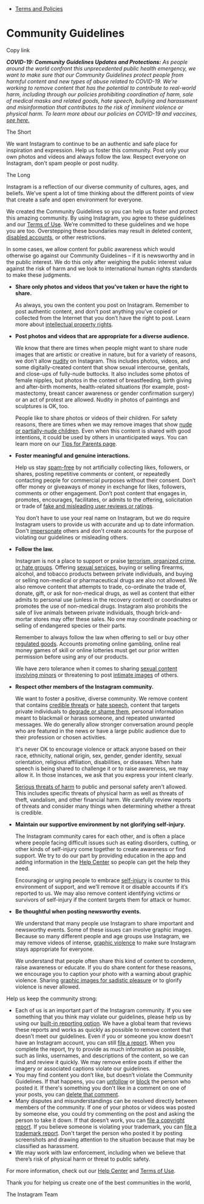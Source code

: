 *   [Terms and Policies](https://help.instagram.com/1417489251945243/?helpref=breadcrumb)

Community Guidelines
====================

Copy link

_**COVID-19: Community Guidelines Updates and Protections:** As people around the world confront this unprecedented public health emergency, we want to make sure that our Community Guidelines protect people from harmful content and new types of abuse related to COVID-19. We’re working to remove content that has the potential to contribute to real-world harm, including through our policies prohibiting coordination of harm, sale of medical masks and related goods, hate speech, bullying and harassment and misinformation that contributes to the risk of imminent violence or physical harm. To learn more about our policies on COVID-19 and vaccines, [see here.](https://help.instagram.com/697825587576762?helpref=faq_content)_

The Short

We want Instagram to continue to be an authentic and safe place for inspiration and expression. Help us foster this community. Post only your own photos and videos and always follow the law. Respect everyone on Instagram, don’t spam people or post nudity.

The Long

Instagram is a reflection of our diverse community of cultures, ages, and beliefs. We’ve spent a lot of time thinking about the different points of view that create a safe and open environment for everyone.

We created the Community Guidelines so you can help us foster and protect this amazing community. By using Instagram, you agree to these guidelines and our [Terms of Use](https://www.instagram.com/legal/terms). We’re committed to these guidelines and we hope you are too. Overstepping these boundaries may result in deleted content, [disabled accounts](https://help.instagram.com/366993040048856?helpref=faq_content), or other restrictions.

In some cases, we allow content for public awareness which would otherwise go against our Community Guidelines – if it is newsworthy and in the public interest. We do this only after weighing the public interest value against the risk of harm and we look to international human rights standards to make these judgments.

*   **Share only photos and videos that you’ve taken or have the right to share.**
    
    As always, you own the content you post on Instagram. Remember to post authentic content, and don’t post anything you’ve copied or collected from the Internet that you don’t have the right to post. Learn more about [intellectual property rights](https://help.instagram.com/126382350847838?helpref=faq_content).
    
*   **Post photos and videos that are appropriate for a diverse audience.**
    
    We know that there are times when people might want to share nude images that are artistic or creative in nature, but for a variety of reasons, we don’t allow [nudity](https://l.instagram.com/?u=https%3A%2F%2Fwww.facebook.com%2Fcommunitystandards%2Fadult_nudity_sexual_activity&e=AT2TuLesNO1Fu3K-hVwOIoNulO7GyUXCJZKXuVo2Vwu0Xa6RsLkpgjuN6SIz-MsxogVa2vS_sYCWxg1fgeqTW8JlV4AWRf_FgRxm70O4nw7SAOWIH7Z192f0m6uhHDLg3Mgg0q4l_BdMxZmclzADnQ) on Instagram. This includes photos, videos, and some digitally-created content that show sexual intercourse, genitals, and close-ups of fully-nude buttocks. It also includes some photos of female nipples, but photos in the context of breastfeeding, birth giving and after-birth moments, health-related situations (for example, post-mastectomy, breast cancer awareness or gender confirmation surgery) or an act of protest are allowed. Nudity in photos of paintings and sculptures is OK, too.
    
    People like to share photos or videos of their children. For safety reasons, there are times when we may remove images that show [nude or partially-nude children](https://l.instagram.com/?u=https%3A%2F%2Fwww.facebook.com%2Fcommunitystandards%2Fchild_nudity_sexual_exploitation&e=AT2TuLesNO1Fu3K-hVwOIoNulO7GyUXCJZKXuVo2Vwu0Xa6RsLkpgjuN6SIz-MsxogVa2vS_sYCWxg1fgeqTW8JlV4AWRf_FgRxm70O4nw7SAOWIH7Z192f0m6uhHDLg3Mgg0q4l_BdMxZmclzADnQ). Even when this content is shared with good intentions, it could be used by others in unanticipated ways. You can learn more on our [Tips for Parents page](https://help.instagram.com/154475974694511/?helpref=faq_content).
    
*   **Foster meaningful and genuine interactions.**
    
    Help us stay [spam-free](https://l.instagram.com/?u=https%3A%2F%2Fwww.facebook.com%2Fcommunitystandards%2Fspam&e=AT2TuLesNO1Fu3K-hVwOIoNulO7GyUXCJZKXuVo2Vwu0Xa6RsLkpgjuN6SIz-MsxogVa2vS_sYCWxg1fgeqTW8JlV4AWRf_FgRxm70O4nw7SAOWIH7Z192f0m6uhHDLg3Mgg0q4l_BdMxZmclzADnQ) by not artificially collecting likes, followers, or shares, posting repetitive comments or content, or repeatedly contacting people for commercial purposes without their consent. Don’t offer money or giveaways of money in exchange for likes, followers, comments or other engagement. Don’t post content that engages in, promotes, encourages, facilitates, or admits to the offering, solicitation or trade of [fake and misleading user reviews or ratings](https://l.instagram.com/?u=https%3A%2F%2Fwww.facebook.com%2Fcommunitystandards%2Ffraud_deception&e=AT2TuLesNO1Fu3K-hVwOIoNulO7GyUXCJZKXuVo2Vwu0Xa6RsLkpgjuN6SIz-MsxogVa2vS_sYCWxg1fgeqTW8JlV4AWRf_FgRxm70O4nw7SAOWIH7Z192f0m6uhHDLg3Mgg0q4l_BdMxZmclzADnQ).
    
    You don’t have to use your real name on Instagram, but we do require Instagram users to provide us with accurate and up to date information. Don't [impersonate](https://l.instagram.com/?u=https%3A%2F%2Fwww.facebook.com%2Fcommunitystandards%2Fmisrepresentation&e=AT2TuLesNO1Fu3K-hVwOIoNulO7GyUXCJZKXuVo2Vwu0Xa6RsLkpgjuN6SIz-MsxogVa2vS_sYCWxg1fgeqTW8JlV4AWRf_FgRxm70O4nw7SAOWIH7Z192f0m6uhHDLg3Mgg0q4l_BdMxZmclzADnQ) others and don't create accounts for the purpose of violating our guidelines or misleading others.
    
*   **Follow the law.**
    
    Instagram is not a place to support or praise [terrorism, organized crime, or hate groups](https://l.instagram.com/?u=https%3A%2F%2Fwww.facebook.com%2Fcommunitystandards%2Fdangerous_individuals_organizations&e=AT2TuLesNO1Fu3K-hVwOIoNulO7GyUXCJZKXuVo2Vwu0Xa6RsLkpgjuN6SIz-MsxogVa2vS_sYCWxg1fgeqTW8JlV4AWRf_FgRxm70O4nw7SAOWIH7Z192f0m6uhHDLg3Mgg0q4l_BdMxZmclzADnQ). Offering [sexual services](https://l.instagram.com/?u=https%3A%2F%2Fwww.facebook.com%2Fcommunitystandards%2Fsexual_solicitation&e=AT2TuLesNO1Fu3K-hVwOIoNulO7GyUXCJZKXuVo2Vwu0Xa6RsLkpgjuN6SIz-MsxogVa2vS_sYCWxg1fgeqTW8JlV4AWRf_FgRxm70O4nw7SAOWIH7Z192f0m6uhHDLg3Mgg0q4l_BdMxZmclzADnQ), buying or selling firearms, alcohol, and tobacco products between private individuals, and buying or selling non-medical or pharmaceutical drugs are also not allowed. We also remove content that attempts to trade, co-ordinate the trade of, donate, gift, or ask for non-medical drugs, as well as content that either admits to personal use (unless in the recovery context) or coordinates or promotes the use of non-medical drugs. Instagram also prohibits the sale of live animals between private individuals, though brick-and-mortar stores may offer these sales. No one may coordinate poaching or selling of endangered species or their parts.
    
    Remember to always follow the law when offering to sell or buy other [regulated goods](https://l.instagram.com/?u=https%3A%2F%2Fwww.facebook.com%2Fcommunitystandards%2Fregulated_goods&e=AT2TuLesNO1Fu3K-hVwOIoNulO7GyUXCJZKXuVo2Vwu0Xa6RsLkpgjuN6SIz-MsxogVa2vS_sYCWxg1fgeqTW8JlV4AWRf_FgRxm70O4nw7SAOWIH7Z192f0m6uhHDLg3Mgg0q4l_BdMxZmclzADnQ). Accounts promoting online gambling, online real money games of skill or online lotteries must get our prior written permission before using any of our products.
    
    We have zero tolerance when it comes to sharing [sexual content involving minors](https://l.instagram.com/?u=https%3A%2F%2Fwww.facebook.com%2Fcommunitystandards%2Fchild_nudity_sexual_exploitation&e=AT2TuLesNO1Fu3K-hVwOIoNulO7GyUXCJZKXuVo2Vwu0Xa6RsLkpgjuN6SIz-MsxogVa2vS_sYCWxg1fgeqTW8JlV4AWRf_FgRxm70O4nw7SAOWIH7Z192f0m6uhHDLg3Mgg0q4l_BdMxZmclzADnQ) or threatening to post [intimate images](https://l.instagram.com/?u=https%3A%2F%2Fwww.facebook.com%2Fcommunitystandards%2Fsexual_exploitation_adults&e=AT2TuLesNO1Fu3K-hVwOIoNulO7GyUXCJZKXuVo2Vwu0Xa6RsLkpgjuN6SIz-MsxogVa2vS_sYCWxg1fgeqTW8JlV4AWRf_FgRxm70O4nw7SAOWIH7Z192f0m6uhHDLg3Mgg0q4l_BdMxZmclzADnQ) of others.
    
*   **Respect other members of the Instagram community.**
    
    We want to foster a positive, diverse community. We remove content that contains [credible threats](https://l.instagram.com/?u=https%3A%2F%2Fwww.facebook.com%2Fcommunitystandards%2Fcredible_violence&e=AT2TuLesNO1Fu3K-hVwOIoNulO7GyUXCJZKXuVo2Vwu0Xa6RsLkpgjuN6SIz-MsxogVa2vS_sYCWxg1fgeqTW8JlV4AWRf_FgRxm70O4nw7SAOWIH7Z192f0m6uhHDLg3Mgg0q4l_BdMxZmclzADnQ) or [hate speech](https://l.instagram.com/?u=https%3A%2F%2Fwww.facebook.com%2Fcommunitystandards%2Fhate_speech&e=AT2TuLesNO1Fu3K-hVwOIoNulO7GyUXCJZKXuVo2Vwu0Xa6RsLkpgjuN6SIz-MsxogVa2vS_sYCWxg1fgeqTW8JlV4AWRf_FgRxm70O4nw7SAOWIH7Z192f0m6uhHDLg3Mgg0q4l_BdMxZmclzADnQ), content that targets private individuals to [degrade or shame them](https://l.instagram.com/?u=https%3A%2F%2Fwww.facebook.com%2Fcommunitystandards%2Fbullying&e=AT2TuLesNO1Fu3K-hVwOIoNulO7GyUXCJZKXuVo2Vwu0Xa6RsLkpgjuN6SIz-MsxogVa2vS_sYCWxg1fgeqTW8JlV4AWRf_FgRxm70O4nw7SAOWIH7Z192f0m6uhHDLg3Mgg0q4l_BdMxZmclzADnQ), personal information meant to blackmail or harass someone, and repeated unwanted messages. We do generally allow stronger conversation around people who are featured in the news or have a large public audience due to their profession or chosen activities.
    
    It's never OK to encourage violence or attack anyone based on their race, ethnicity, national origin, sex, gender, gender identity, sexual orientation, religious affiliation, disabilities, or diseases. When hate speech is being shared to challenge it or to raise awareness, we may allow it. In those instances, we ask that you express your intent clearly.
    
    [Serious threats of harm](https://l.instagram.com/?u=https%3A%2F%2Fwww.facebook.com%2Fcommunitystandards%2Fcredible_violence&e=AT2TuLesNO1Fu3K-hVwOIoNulO7GyUXCJZKXuVo2Vwu0Xa6RsLkpgjuN6SIz-MsxogVa2vS_sYCWxg1fgeqTW8JlV4AWRf_FgRxm70O4nw7SAOWIH7Z192f0m6uhHDLg3Mgg0q4l_BdMxZmclzADnQ) to public and personal safety aren't allowed. This includes specific threats of physical harm as well as threats of theft, vandalism, and other financial harm. We carefully review reports of threats and consider many things when determining whether a threat is credible.
    
*   **Maintain our supportive environment by not glorifying self-injury.**
    
    The Instagram community cares for each other, and is often a place where people facing difficult issues such as eating disorders, cutting, or other kinds of self-injury come together to create awareness or find support. We try to do our part by providing education in the app and adding information in the [Help Center](https://help.instagram.com/) so people can get the help they need.
    
    Encouraging or urging people to embrace [self-injury](https://l.instagram.com/?u=https%3A%2F%2Fwww.facebook.com%2Fcommunitystandards%2Fsuicide_self_injury_violence&e=AT2TuLesNO1Fu3K-hVwOIoNulO7GyUXCJZKXuVo2Vwu0Xa6RsLkpgjuN6SIz-MsxogVa2vS_sYCWxg1fgeqTW8JlV4AWRf_FgRxm70O4nw7SAOWIH7Z192f0m6uhHDLg3Mgg0q4l_BdMxZmclzADnQ) is counter to this environment of support, and we’ll remove it or disable accounts if it’s reported to us. We may also remove content identifying victims or survivors of self-injury if the content targets them for attack or humor.
    
*   **Be thoughtful when posting newsworthy events.**
    
    We understand that many people use Instagram to share important and newsworthy events. Some of these issues can involve graphic images. Because so many different people and age groups use Instagram, we may remove videos of intense, [graphic violence](https://l.instagram.com/?u=https%3A%2F%2Fwww.facebook.com%2Fcommunitystandards%2Fgraphic_violence&e=AT2TuLesNO1Fu3K-hVwOIoNulO7GyUXCJZKXuVo2Vwu0Xa6RsLkpgjuN6SIz-MsxogVa2vS_sYCWxg1fgeqTW8JlV4AWRf_FgRxm70O4nw7SAOWIH7Z192f0m6uhHDLg3Mgg0q4l_BdMxZmclzADnQ) to make sure Instagram stays appropriate for everyone.
    
    We understand that people often share this kind of content to condemn, raise awareness or educate. If you do share content for these reasons, we encourage you to caption your photo with a warning about graphic violence. Sharing [graphic images for sadistic pleasure](https://l.instagram.com/?u=https%3A%2F%2Fwww.facebook.com%2Fcommunitystandards%2Fcruel_insensitive&e=AT2TuLesNO1Fu3K-hVwOIoNulO7GyUXCJZKXuVo2Vwu0Xa6RsLkpgjuN6SIz-MsxogVa2vS_sYCWxg1fgeqTW8JlV4AWRf_FgRxm70O4nw7SAOWIH7Z192f0m6uhHDLg3Mgg0q4l_BdMxZmclzADnQ) or to glorify violence is never allowed.
    

Help us keep the community strong:

*   Each of us is an important part of the Instagram community. If you see something that you think may violate our guidelines, please help us by using our [built-in reporting option](https://help.instagram.com/165828726894770?helpref=faq_content). We have a global team that reviews these reports and works as quickly as possible to remove content that doesn’t meet our guidelines. Even if you or someone you know doesn’t have an Instagram account, you can still [file a report](https://help.instagram.com/contact/383679321740945). When you complete the report, try to provide as much information as possible, such as links, usernames, and descriptions of the content, so we can find and review it quickly. We may remove entire posts if either the imagery or associated captions violate our guidelines.
*   You may find content you don’t like, but doesn’t violate the Community Guidelines. If that happens, you can [unfollow](https://help.instagram.com/286340048138725?helpref=faq_content) or [block](https://help.instagram.com/426700567389543/?helpref=faq_content) the person who posted it. If there's something you don't like in a comment on one of your posts, you can [delete that comment](https://help.instagram.com/289098941190483?helpref=faq_content).
*   Many disputes and misunderstandings can be resolved directly between members of the community. If one of your photos or videos was posted by someone else, you could try commenting on the post and asking the person to take it down. If that doesn’t work, you can [file a copyright report](https://help.instagram.com/126382350847838?helpref=faq_content). If you believe someone is violating your trademark, you can [file a trademark report](https://help.instagram.com/222826637847963?helpref=faq_content). Don't target the person who posted it by posting screenshots and drawing attention to the situation because that may be classified as harassment.
*   We may work with law enforcement, including when we believe that there’s risk of physical harm or threat to public safety.

For more information, check out our [Help Center](https://help.instagram.com/) and [Terms of Use](https://l.instagram.com/?u=http%3A%2F%2Finstagram.com%2Flegal%2Fterms%2F%23&e=AT2TuLesNO1Fu3K-hVwOIoNulO7GyUXCJZKXuVo2Vwu0Xa6RsLkpgjuN6SIz-MsxogVa2vS_sYCWxg1fgeqTW8JlV4AWRf_FgRxm70O4nw7SAOWIH7Z192f0m6uhHDLg3Mgg0q4l_BdMxZmclzADnQ).

Thank you for helping us create one of the best communities in the world,

The Instagram Team